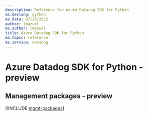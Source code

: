```yaml
---
description: Reference for Azure Datadog SDK for Python
ms.devlang: python
ms.data: 07/26/2022
author: lmazuel
ms.author: lmazuel
title: Azure Datadog SDK for Python
ms.topic: reference
ms.service: datadog
---
```

# Azure Datadog SDK for Python - preview

## Management packages - preview
[!INCLUDE [mgmt-packages](datadog-mgmt-index.md)]